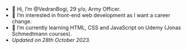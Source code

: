 - 👋 Hi, I’m @VedranBogi, 29 y/o, Army Officer.
- 👀 I’m interested in front-end web development as I want a career change.
- 🌱 I’m currently learning HTML, CSS and JavaScript on Udemy (Jonas Schmedtmann courses).
- _Updated on 28th October 2023._

<!---
VedranBogi is a ✨ special ✨ repository because its `README.md` (this file) appears on your GitHub profile.
You can click the Preview link to take a look at your changes.
--->
